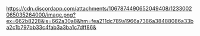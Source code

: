 https://cdn.discordapp.com/attachments/1067874490652049408/1233002065035264000/image.png?ex=662b8228&is=662a30a8&hm=fea211dc789a1966a7386a38488086a33ba2c1b797bb33c4fab3a3ba1c7dff86&

